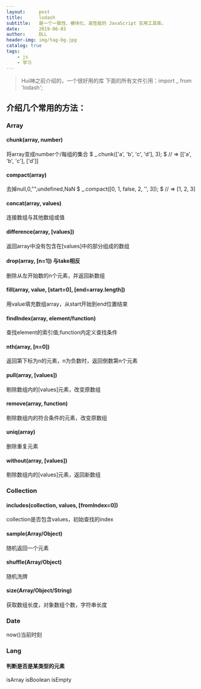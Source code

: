 ```yaml
---
layout:     post
title:      lodash
subtitle:   是一个一致性、模块化、高性能的 JavaScript 实用工具库。
date:       2019-06-03
author:     DLL
header-img: img/tag-bg.jpg
catalog: true
tags:
    - js
    - 学习
---
```

> Hui神之前介绍的，一个很好用的库
> 下面的所有文件引用：import _ from 'lodash';
## 介绍几个常用的方法：
### Array
  #### chunk(array, number)   
将array变成number个/每组的集合
$ _.chunk(['a', 'b', 'c', 'd'], 3);
$ // => [['a', 'b', 'c'], ['d']]
  #### compact(array) 
去掉null,0,"",undefined,NaN
$ _.compact([0, 1, false, 2, '', 3]);
$ // => [1, 2, 3]
  #### concat(array, values) 
连接数组与其他数组或值
  #### difference(array, [values]) 
返回array中没有包含在[values]中的部分组成的数组
  #### drop(array, [n=1]) 与take相反
  删除从左开始数的n个元素，并返回新数组
  #### fill(array, value, [start=0], [end=array.length])
  用value填充数组array，从start开始到end位置结束
  #### findIndex(array, element/function)
  查找element的索引值;function内定义查找条件
  #### nth(array, [n=0])
  返回第下标为n的元素，n为负数时，返回倒数第n个元素
  #### pull(array, [values])
  剔除数组内的[values]元素，改变原数组
  #### remove(array, function)
  剔除数组内的符合条件的元素，改变原数组
  #### uniq(array)
  删除重复元素
  #### without(array, [values])
  剔除数组内的[values]元素，返回新数组
### Collection 
  #### includes(collection, values, [fromIndex=0])
  collection是否包含values，初始查找的index
  #### sample(Array/Object)
  随机返回一个元素
  #### shuffle(Array/Object)
  随机洗牌
  #### size(Array/Object/String)
  获取数组长度，对象数组个数，字符串长度
### Date
  now()当前时刻
### Lang
  #### 判断是否是某类型的元素
  isArray
  isBoolean
  isEmpty